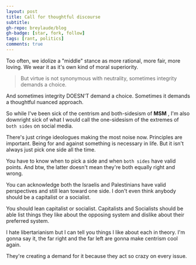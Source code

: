 ```yaml
---
layout: post
title: Call for thoughtful discourse
subtitle:
gh-repo: breylaude/blog
gh-badge: [star, fork, follow]
tags: [rant, politics]
comments: true
---
```


Too often, we idolize a "middle" stance as more rational, more fair, more loving. We wear it as it's own kind of moral superiority.

> But virtue is not synonymous with neutrality, sometimes integrity demands a choice.

And sometimes integrity DOESN'T demand a choice. Sometimes it demands a thoughtful nuanced approach. 

So while I've been sick of the centrism and both-sidesism of **MSM** , I'm also downright sick of what I would call the one-sidesism of the extremes of `both sides` on social media. 

There's just cringe ideologues making the most noise now. Principles are important. Being for and against something is necessary in life. But it isn't always just pick one side all the time. 

You have to know when to pick a side and when `both sides` have valid points. And btw, the latter doesn't mean they're both equally right and wrong. 

You can acknowledge both the Israelis and Palestinians have valid perspectives and still lean toward one side. I don't even think anybody should be a capitalist or a socialist. 

You should lean capitalist or socialist. Capitalists and Socialists should be able list things they like about the opposing system and dislike about their preferred system. 

I hate libertarianism but I can tell you things I like about each in theory. I'm gonna say it, the far right and the far left are gonna make centrism cool again. 

They're creating a demand for it because they act so crazy on every issue.
